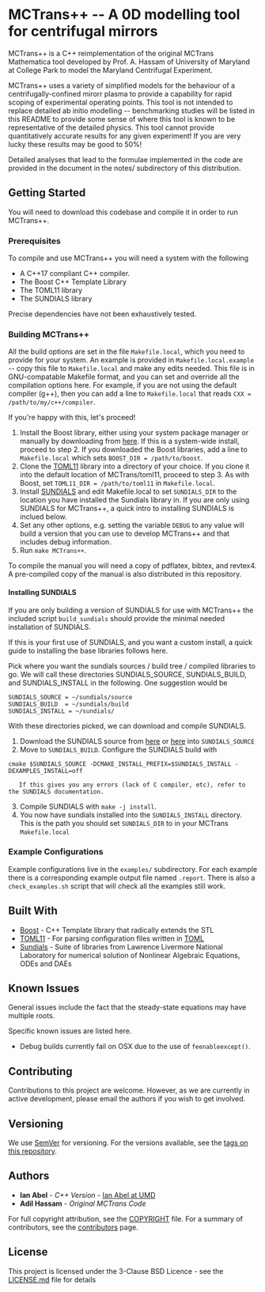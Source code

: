 # MCTrans++ -- A 0D modelling tool for centrifugal mirrors

MCTrans++ is a C++ reimplementation of the original MCTrans Mathematica tool developed by Prof. A. Hassam of
University of Maryland at College Park to model the Maryland Centrifugal Experiment.

MCTrans++ uses a variety of simplified models for the behaviour of a centrifugally-confined mirorr plasma to provide a capability 
for rapid scoping of experimental operating points. This tool is not intended to replace detailed ab initio modelling -- benchmarking studies 
will be listed in this README to provide some sense of where this tool is known to be representative of the detailed physics. This tool
cannot provide quantitatively accurate results for any given experiment! If you are very lucky these results may be good to 50%!

Detailed analyses that lead to the formulae implemented in the code are provided in the document in the notes/ subdirectory of this distribution.

## Getting Started

You will need to download this codebase and compile it in order to run MCTrans++. 

### Prerequisites

To compile and use MCTrans++ you will need a system with the following

 - A C++17 compliant C++ compiler.
 - The Boost C++ Template Library
 - The TOML11 library
 - The SUNDIALS library

Precise dependencies have not been exhaustively tested. 

### Building MCTrans++

All the build options are set in the file `Makefile.local`, which you need to provide for your system.
An example is provided in `Makefile.local.example` -- copy this file to `Makefile.local` and make any edits needed. 
This file is in GNU-compatable Makefile format, and you can set and override all the compilation options here.
For example, if you are not using the default compiler (g++), then you can add a line to `Makefile.local` that reads `CXX = /path/to/my/c++/compiler`.
 
If you're happy with this, let's proceed!

 1. Install the Boost library, either using your system package manager or manually by downloading from [here](https://www.boost.org). If this is a system-wide install, 
 proceed to step 2. If you downloaded the Boost libraries, add a line to `Makefile.local` which sets `BOOST_DIR = /path/to/boost`.
 2. Clone the [TOML11](http://github.com/toruniina/toml11) library into a directory of your choice. If you clone it into the default location of MCTrans/toml11, proceed to step 3. As with Boost, set `TOML11_DIR = /path/to/toml11` in `Makefile.local`.
 4. Install [SUNDIALS](https://computing.llnl.gov/projects/sundials) and edit Makefile.local to set `SUNDIALS_DIR` to the location you have installed the Sundials library in. If you are only using SUNDIALS for MCTrans++, a quick intro to installing SUNDIALS is inclued below.
 5. Set any other options, e.g. setting the variable `DEBUG` to any value will build a version that you can use to develop MCTrans++ and that includes debug information.
 6. Run `make MCTrans++`. 

To compile the manual you will need a copy of pdflatex, bibtex, and revtex4. A pre-compiled copy of the manual is also distributed in this repository.

#### Installing SUNDIALS 

If you are only building a version of SUNDIALS for use with MCTrans++ the included script `build_sundials` should provide
the minimal needed installation of SUNDIALS. 

If this is your first use of SUNDIALS, and you want a custom install, a quick guide to installing the base libraries follows here.

Pick where you want the sundials sources / build tree / compiled libraries to go. We will call these directories
SUNDIALS_SOURCE, SUNDIALS_BUILD, and SUNDIALS_INSTALL in the following. One suggestion would be
```
SUNDIALS_SOURCE = ~/sundials/source
SUNDIALS_BUILD  = ~/sundials/build
SUNDIALS_INSTALL = ~/sundials/
```

With these directories picked, we can download and compile SUNDIALS.

 1. Download the SUNDIALS source from [here](https://computing.llnl.gov/projects/sundials) or [here](https://github.com/LLNL/sundials) into `SUNDIALS_SOURCE`
 2. Move to `SUNDIALS_BUILD`. Configure the SUNDIALS build with 
 ```
 cmake $SUNDIALS_SOURCE -DCMAKE_INSTALL_PREFIX=$SUNDIALS_INSTALL -DEXAMPLES_INSTALL=off
 ```
	   If this gives you any errors (lack of C compiler, etc), refer to the SUNDIALS documentation.
 3. Compile SUNDIALS with `make -j install`. 
 4. You now have sundials installed into the `SUNDIALS_INSTALL` directory. This is the path you should set `SUNDIALS_DIR` to in your MCTrans `Makefile.local`


### Example Configurations

Example configurations live in the `examples/` subdirectory. For each example there is a corresponding example output file named `.report`. 
There is also a `check_examples.sh` script that will check all the examples still work.

## Built With

* [Boost](http://boost.org) - C++ Template library that radically extends the STL
* [TOML11](http://github.com/toruniina/toml11) - For parsing configuration files written in [TOML](https://github.com/toml-lang/toml)
* [Sundials](https://computing.llnl.gov/projects/sundials) - Suite of libraries from Lawrence Livermore National Laboratory for numerical solution of Nonlinear Algebraic Equations, ODEs and DAEs

## Known Issues

General issues include the fact that the steady-state equations may have multiple roots.

Specific known issues are listed here.

 - Debug builds currently fail on OSX due to the use of `feenableexcept()`.

## Contributing

Contributions to this project are welcome. However, as we are currently in active development, please email the authors if you wish to get involved.

## Versioning

We use [SemVer](http://semver.org/) for versioning. For the versions available, see the [tags on this repository](https://github.com/ianabel/MCTrans/tags). 

## Authors

* **Ian Abel** - *C++ Version* - [Ian Abel at UMD](https://ireap.umd.edu/faculty/abel)
* **Adil Hassam** - *Original MCTrans Code*

For full copyright attribution, see the [COPYRIGHT](COPYRIGHT) file.
For a summary of contributors, see the [contributors](http://github.com/ianabel/MCTrans/contributors) page.

## License

This project is licensed under the 3-Clause BSD Licence - see the [LICENSE.md](LICENSE.md) file for details

